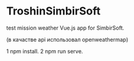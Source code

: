 # TroshinSimbirSoft
test mission weather Vue.js app for SimbirSoft.

(в качастве api использовал openweathermap)

1 npm install.
2 npm run serve.
